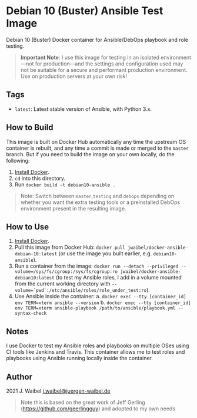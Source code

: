 # Debian 10 (Buster) Ansible Test Image

Debian 10 (Buster) Docker container for Ansible/DebOps playbook and role testing.

>**Important Note**: I use this image for testing in an isolated environment—not for production—and the settings and configuration used may not be suitable for a secure and performant production environment. Use on production servers at your own risk!


## Tags
  - `latest`: Latest stable version of Ansible, with Python 3.x.

## How to Build

This image is built on Docker Hub automatically any time the upstream OS container is rebuilt, and any time a commit is made or merged to the `master` branch. But if you need to build the image on your own locally, do the following:

  1. [Install Docker](https://docs.docker.com/engine/installation/).
  2. `cd` into this directory.
  3. Run `docker build -t debian10-ansible .`

> Note: Switch between `master`,`testing` and `debops` depending on whether you want the extra testing tools or a preinstalled DebOps environment present in the resulting image.

## How to Use

  1. [Install Docker](https://docs.docker.com/engine/installation/).
  2. Pull this image from Docker Hub: `docker pull jwaibel/docker-ansible-debian-10:latest` (or use the image you built earlier, e.g. `debian10-ansible`).
  3. Run a container from the image: `docker run --detach --privileged --volume=/sys/fs/cgroup:/sys/fs/cgroup:ro jwaibel/docker-ansible-debian10:latest` (to test my Ansible roles, I add in a volume mounted from the current working directory with ``--volume=`pwd`:/etc/ansible/roles/role_under_test:ro``).
  4. Use Ansible inside the container:
    a. `docker exec --tty [container_id] env TERM=xterm ansible --version`
    b. `docker exec --tty [container_id] env TERM=xterm ansible-playbook /path/to/ansible/playbook.yml --syntax-check`

## Notes

I use Docker to test my Ansible roles and playbooks on multiple OSes using CI tools like Jenkins and Travis. This container allows me to test roles and playbooks using Ansible running locally inside the container.

## Author

2021 J. Waibel <j.waibel@juergen-waibel.de>

> Note this is based on the great work of Jeff Gerling (https://github.com/geerlingguy) and adopted to my own needs

